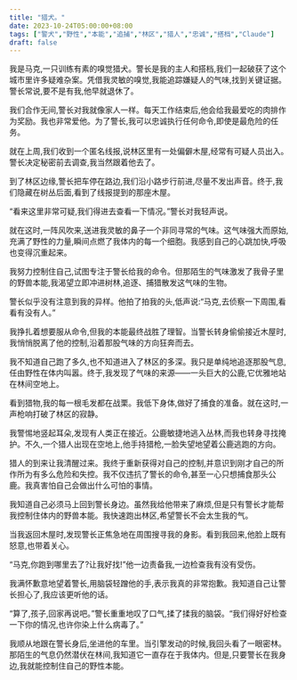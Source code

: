 ```yaml
---
title: "猎犬。"
date: 2023-10-24T05:00:00+08:00
tags: ["警犬","野性","本能","追捕","林区","猎人","忠诚","搭档","Claude"]
draft: false
--- 
```


我是马克,一只训练有素的嗅觉猎犬。警长是我的主人和搭档,我们一起破获了这个城市里许多疑难杂案。凭借我灵敏的嗅觉,我能追踪嫌疑人的气味,找到关键证据。警长常说,要不是有我,他早就退休了。  

我们合作无间,警长对我就像家人一样。每天工作结束后,他会给我最爱吃的肉排作为奖励。我也非常爱他。为了警长,我可以忠诚执行任何命令,即使是最危险的任务。

就在上周,我们收到一个匿名线报,说林区里有一处偏僻木屋,经常有可疑人员出入。警长决定秘密前去调查,我当然跟着他去了。  

到了林区边缘,警长把车停在路边,我们沿小路步行前进,尽量不发出声音。终于,我们隐藏在树丛后面,看到了线报提到的那座木屋。

“看来这里非常可疑,我们得进去查看一下情况。”警长对我轻声说。

就在这时,一阵风吹来,送进我灵敏的鼻子一个非同寻常的气味。这气味强大而原始,充满了野性的力量,瞬间点燃了我体内的每一个细胞。我感到自己的心跳加快,呼吸也变得沉重起来。

我努力控制住自己,试图专注于警长给我的命令。但那陌生的气味激发了我骨子里的野兽本能,我渴望立即冲进树林,追逐、捕猎散发这气味的生物。

警长似乎没有注意到我的异样。他拍了拍我的头,低声说:“马克,去侦察一下周围,看看有没有人。”

我挣扎着想要服从命令,但我的本能最终战胜了理智。当警长转身偷偷接近木屋时,我悄悄脱离了他的控制,沿着那股气味的方向狂奔而去。

我不知道自己跑了多久,也不知道进入了林区的多深。我只是单纯地追逐那股气息,任由野性在体内叫嚣。终于,我发现了气味的来源——一头巨大的公鹿,它优雅地站在林间空地上。

看到猎物,我的每一根毛发都在战栗。我低下身体,做好了捕食的准备。就在这时,一声枪响打破了林区的寂静。

我警惕地竖起耳朵,发现有人类正在接近。公鹿敏捷地逃入丛林,而我也转身寻找掩护。不久,一个猎人出现在空地上,他手持猎枪,一脸失望地望着公鹿逃跑的方向。

猎人的到来让我清醒过来。我终于重新获得对自己的控制,并意识到刚才自己的所作所为有多么危险和失控。我不仅违抗了警长的命令,甚至一心只想捕食那头公鹿。我真害怕自己会做出什么可怕的事情。

我知道自己必须马上回到警长身边。虽然我给他带来了麻烦,但是只有警长才能帮我控制住体内的野兽本能。我快速跑出林区,希望警长不会太生我的气。

当我返回木屋时,发现警长正焦急地在周围搜寻我的身影。看到我回来,他脸上既有怒意,也带着关心。

“马克,你跑到哪里去了?让我好找!”他一边责备我,一边检查我有没有受伤。

我满怀歉意地望着警长,用脑袋轻蹭他的手,表示我真的非常抱歉。我知道自己让警长担心了,我应该更听他的话。

“算了,孩子,回家再说吧。”警长重重地叹了口气,揉了揉我的脑袋。“我们得好好检查一下你的情况,也许你染上什么病毒了。”

我顺从地跟在警长身后,坐进他的车里。当引擎发动的时候,我回头看了一眼密林。那陌生的气息仍然潜伏在林间,我知道它一直存在于我体内。但是,只要警长在我身边,我就能控制住自己的野性本能。